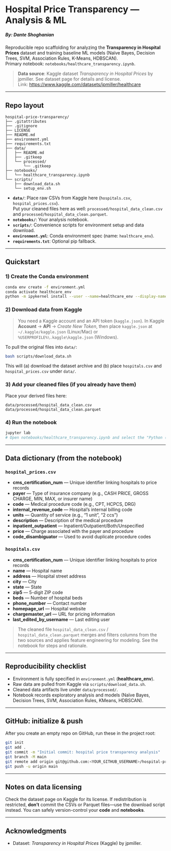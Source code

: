 # Hospital Price Transparency — Analysis & ML
##### By: Dante Shoghanian

Reproducible repo scaffolding for analyzing the **Transparency in Hospital Prices** dataset and training baseline ML models (Naïve Bayes, Decision Trees, SVM, Association Rules, K-Means, HDBSCAN).  
Primary notebook: `notebooks/healthcare_transparency.ipynb`.

> **Data source**: Kaggle dataset *Transparency in Hospital Prices* by jpmiller. See dataset page for details and license.  
> Link: https://www.kaggle.com/datasets/jpmiller/healthcare

---

## Repo layout

```
hospital-price-transparency/
├── .gitattributes
├── .gitignore
├── LICENSE
├── README.md
├── environment.yml
├── requirements.txt
├── data/
│   ├── README.md
│   ├── .gitkeep
│   └── processed/
│       └── .gitkeep
├── notebooks/
│   └── healthcare_transparency.ipynb
└── scripts/
    ├── download_data.sh
    └── setup_env.sh
```

- **`data/`**: Place raw CSVs from Kaggle here (`hospitals.csv`, `hospital_prices.csv`).  
  Put your cleaned files here as well: `processed/hospital_data_clean.csv` and `processed/hospital_data_clean.parquet`.
- **`notebooks/`**: Your analysis notebook.
- **`scripts/`**: Convenience scripts for environment setup and data download.
- **`environment.yml`**: Conda environment spec (name: `healthcare_env`).
- **`requirements.txt`**: Optional pip fallback.

---

## Quickstart

### 1) Create the Conda environment
```bash
conda env create -f environment.yml
conda activate healthcare_env
python -m ipykernel install --user --name=healthcare_env --display-name "Python (healthcare_env)"
```

### 2) Download data from Kaggle
> You need a Kaggle account and an API token (`kaggle.json`). In Kaggle **Account** → **API** → *Create New Token*, then place `kaggle.json` at `~/.kaggle/kaggle.json` (Linux/Mac) or `%USERPROFILE%\.kaggle\kaggle.json` (Windows).

To pull the original files into `data/`:
```bash
bash scripts/download_data.sh
```
This will (a) download the dataset archive and (b) place `hospitals.csv` and `hospital_prices.csv` under `data/`.

### 3) Add your cleaned files (if you already have them)
Place your derived files here:
```
data/processed/hospital_data_clean.csv
data/processed/hospital_data_clean.parquet
```

### 4) Run the notebook
```bash
jupyter lab
# Open notebooks/healthcare_transparency.ipynb and select the "Python (healthcare_env)" kernel
```

---

## Data dictionary (from the notebook)

### `hospital_prices.csv`
- **cms_certification_num** — Unique identifier linking hospitals to price records  
- **payer** — Type of insurance company (e.g., CASH PRICE, GROSS CHARGE, MIN, MAX, or insurer name)  
- **code** — Medical procedure code (e.g., CPT, HCPCS, DRG)  
- **internal_revenue_code** — Hospital’s internal billing code  
- **units** — Quantity of service (e.g., “1 unit”, “2 ccs”)  
- **description** — Description of the medical procedure  
- **inpatient_outpatient** — Inpatient/Outpatient/Both/Unspecified  
- **price** — Charge associated with the payer and procedure  
- **code_disambiguator** — Used to avoid duplicate procedure codes  

### `hospitals.csv`
- **cms_certification_num** — Unique identifier linking hospitals to price records  
- **name** — Hospital name  
- **address** — Hospital street address  
- **city** — City  
- **state** — State  
- **zip5** — 5-digit ZIP code  
- **beds** — Number of hospital beds  
- **phone_number** — Contact number  
- **homepage_url** — Hospital website  
- **chargemaster_url** — URL for pricing information  
- **last_edited_by_username** — Last editing user  

> The cleaned file `hospital_data_clean.csv` / `hospital_data_clean.parquet` merges and filters columns from the two sources and applies feature engineering for modeling. See the notebook for steps and rationale.

---

## Reproducibility checklist

- Environment is fully specified in `environment.yml` (**healthcare_env**).  
- Raw data are pulled from Kaggle via `scripts/download_data.sh`.  
- Cleaned data artifacts live under `data/processed/`.  
- Notebook records exploratory analysis and models (Naïve Bayes, Decision Trees, SVM, Association Rules, KMeans, HDBSCAN).

---

## GitHub: initialize & push

After you create an empty repo on GitHub, run these in the project root:

```bash
git init
git add .
git commit -m "Initial commit: hospital price transparency analysis"
git branch -M main
git remote add origin git@github.com:<YOUR_GITHUB_USERNAME>/hospital-price-transparency.git
git push -u origin main
```

---

## Notes on data licensing

Check the dataset page on Kaggle for its license. If redistribution is restricted, **don’t** commit the CSVs or Parquet files—use the download script instead. You can safely version-control your **code** and **notebooks**.

---

## Acknowledgments

- Dataset: *Transparency in Hospital Prices* (Kaggle) by jpmiller.
